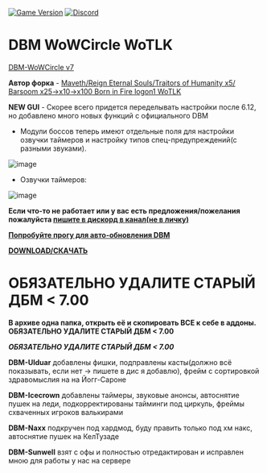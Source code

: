 [![Game Version](https://img.shields.io/badge/wow-3.3.5-blue.svg)](https://github.com/Barsoomx/DBM-wowcircle/tree/master)
[![Discord](https://discordapp.com/api/guilds/598993375479463946/widget.png?style=shield)](https://discord.gg/uMbjr87)

# DBM WoWCircle WoTLK

[DBM-WoWCircle v7](https://forum.wowcircle.net/showthread.php?t=991037)

**Автор форка** - [Maveth/Reign Eternal Souls/Traitors of Humanity x5/ Barsoom x25->x10->x100 Born in Fire logon1 WoTLK](https://forum.wowcircle.net/member.php?u=261041)

**NEW GUI** - Скорее всего придется переделывать настройки после 6.12, но добавлено много новых функций с официального DBM

- Модули боссов теперь имеют отдельные поля для настройки озвучки таймеров и настройку типов спец-предупреждений(с разными звуками). 

![image](https://user-images.githubusercontent.com/10605951/120121605-44e74c00-c19c-11eb-809b-7ceaee2336c8.png)

- Озвучки таймеров:

![image](https://user-images.githubusercontent.com/10605951/120121681-bf17d080-c19c-11eb-9c5c-77e131e92c14.png)

**Если что-то не работает или у вас есть предложения/пожелания пожалуйста [пишите в дискорд в канал(не в личку)](https://discord.gg/uMbjr87)**

[**Попробуйте прогу для авто-обновления DBM**](https://github.com/Barsoomx/DBM-wowcircle-updater)

[**DOWNLOAD/СКАЧАТЬ**](https://github.com/Barsoomx/DBM-wowcircle/archive/master.zip)

# ОБЯЗАТЕЛЬНО УДАЛИТЕ СТАРЫЙ ДБМ < 7.00

**В архиве одна папка, открыть её и скопировать ВСЕ к себе в аддоны. ОБЯЗАТЕЛЬНО УДАЛИТЕ СТАРЫЙ ДБМ < 7.00**

**_ОБЯЗАТЕЛЬНО УДАЛИТЕ СТАРЫЙ ДБМ < 7.00_**

**DBM-Ulduar** добавлены фишки, подправлены касты(должно всё показывать, если нет -> пишете в дис я добавлю), фрейм с сортировкой здравомыслия на на Йогг-Сароне

**DBM-Icecrown** добавлены таймеры, звуковые анонсы, автоснятие пушек на леди, подкорректированы тайминги под циркуль, фреймы схваченных игроков валькирами

**DBM-Naxx** подкручен под хардмод, буду править только под хм накс, автоснятие пушек на КелТузаде

**DBM-Sunwell** взят с офы и полностью отредактирован и исправлен мною для работы у нас на сервере
